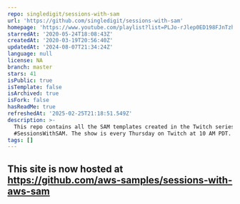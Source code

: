 ```yaml
---
repo: singledigit/sessions-with-sam
url: 'https://github.com/singledigit/sessions-with-sam'
homepage: 'https://www.youtube.com/playlist?list=PLJo-rJlep0ED198FJnTzhIB5Aut_1vDAd'
starredAt: '2020-05-24T18:08:43Z'
createdAt: '2020-03-19T20:56:40Z'
updatedAt: '2024-08-07T21:34:24Z'
language: null
license: NA
branch: master
stars: 41
isPublic: true
isTemplate: false
isArchived: true
isFork: false
hasReadMe: true
refreshedAt: '2025-02-25T21:18:51.549Z'
description: >-
  This repo contains all the SAM templates created in the Twitch series
  #SessionsWithSAM. The show is every Thursday on Twitch at 10 AM PDT.
tags: []
---
```


## This site is now hosted at <a href="https://github.com/aws-samples/sessions-with-aws-sam">https://github.com/aws-samples/sessions-with-aws-sam</a>
